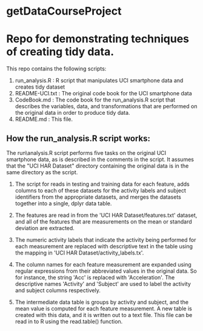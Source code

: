getDataCourseProject
====================

# Repo for demonstrating techniques of creating tidy data.

This repo contains the following scripts:

1. run\_analysis.R : R script that manipulates UCI smartphone data and creates tidy dataset
2. README-UCI.txt : The original code book for the UCI smartphone data
3. CodeBook.md : The code book for the run\_analysis.R script that describes the variables, data, and transformations that are performed on the original data in order to produce tidy data.
4. README.md : This file.

## How the run\_analysis.R script works:

The run\analysis.R script performs five tasks on the original UCI smartphone data, as is described in the comments in the script. It assumes that the "UCI HAR Dataset" directory containing the original data is in the same directory as the script.

1. The script for reads in testing and training data for each feature, adds columns to each of these datasets for the activity labels and subject identifiers from the appropriate datasets, and merges the datasets together into a single, dplyr data table.

2. The features are read in from the 'UCI HAR Dataset/features.txt' dataset, and all of the features that are measurements on the mean or standard deviation are extracted.

3. The numeric activity labels that indicate the activity being performed for each measurement are replaced with descriptive text in the table using the mapping in 'UCI HAR Dataset/activity\_labels.tx'.

4. The column names for each feature measurement are expanded using regular expressions from their abbreviated values in the original data. So for instance, the string 'Acc' is replaced with 'Acceleration'. The descriptive names 'Activity' and 'Subject' are used to label the activity and subject columns respectively.

5. The intermediate data table is groups by activity and subject, and the mean value is computed for each feature measurement. A new table is created with this data, and it is written out to a text file. This file can be read in to R using the read.table() function.


